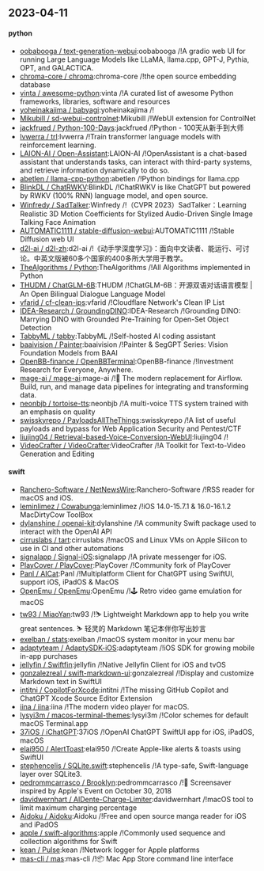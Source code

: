 ## 2023-04-11

#### python
* [oobabooga / text-generation-webui](https://github.com/oobabooga/text-generation-webui):oobabooga /!A gradio web UI for running Large Language Models like LLaMA, llama.cpp, GPT-J, Pythia, OPT, and GALACTICA.
* [chroma-core / chroma](https://github.com/chroma-core/chroma):chroma-core /!the open source embedding database
* [vinta / awesome-python](https://github.com/vinta/awesome-python):vinta /!A curated list of awesome Python frameworks, libraries, software and resources
* [yoheinakajima / babyagi](https://github.com/yoheinakajima/babyagi):yoheinakajima /!
* [Mikubill / sd-webui-controlnet](https://github.com/Mikubill/sd-webui-controlnet):Mikubill /!WebUI extension for ControlNet
* [jackfrued / Python-100-Days](https://github.com/jackfrued/Python-100-Days):jackfrued /!Python - 100天从新手到大师
* [lvwerra / trl](https://github.com/lvwerra/trl):lvwerra /!Train transformer language models with reinforcement learning.
* [LAION-AI / Open-Assistant](https://github.com/LAION-AI/Open-Assistant):LAION-AI /!OpenAssistant is a chat-based assistant that understands tasks, can interact with third-party systems, and retrieve information dynamically to do so.
* [abetlen / llama-cpp-python](https://github.com/abetlen/llama-cpp-python):abetlen /!Python bindings for llama.cpp
* [BlinkDL / ChatRWKV](https://github.com/BlinkDL/ChatRWKV):BlinkDL /!ChatRWKV is like ChatGPT but powered by RWKV (100% RNN) language model, and open source.
* [Winfredy / SadTalker](https://github.com/Winfredy/SadTalker):Winfredy /!（CVPR 2023）SadTalker：Learning Realistic 3D Motion Coefficients for Stylized Audio-Driven Single Image Talking Face Animation
* [AUTOMATIC1111 / stable-diffusion-webui](https://github.com/AUTOMATIC1111/stable-diffusion-webui):AUTOMATIC1111 /!Stable Diffusion web UI
* [d2l-ai / d2l-zh](https://github.com/d2l-ai/d2l-zh):d2l-ai /!《动手学深度学习》：面向中文读者、能运行、可讨论。中英文版被60多个国家的400多所大学用于教学。
* [TheAlgorithms / Python](https://github.com/TheAlgorithms/Python):TheAlgorithms /!All Algorithms implemented in Python
* [THUDM / ChatGLM-6B](https://github.com/THUDM/ChatGLM-6B):THUDM /!ChatGLM-6B：开源双语对话语言模型 | An Open Bilingual Dialogue Language Model
* [vfarid / cf-clean-ips](https://github.com/vfarid/cf-clean-ips):vfarid /!Cloudflare Network's Clean IP List
* [IDEA-Research / GroundingDINO](https://github.com/IDEA-Research/GroundingDINO):IDEA-Research /!Grounding DINO: Marrying DINO with Grounded Pre-Training for Open-Set Object Detection
* [TabbyML / tabby](https://github.com/TabbyML/tabby):TabbyML /!Self-hosted AI coding assistant
* [baaivision / Painter](https://github.com/baaivision/Painter):baaivision /!Painter & SegGPT Series: Vision Foundation Models from BAAI
* [OpenBB-finance / OpenBBTerminal](https://github.com/OpenBB-finance/OpenBBTerminal):OpenBB-finance /!Investment Research for Everyone, Anywhere.
* [mage-ai / mage-ai](https://github.com/mage-ai/mage-ai):mage-ai /!🧙
The modern replacement for Airflow. Build, run, and manage data pipelines for integrating and transforming data.
* [neonbjb / tortoise-tts](https://github.com/neonbjb/tortoise-tts):neonbjb /!A multi-voice TTS system trained with an emphasis on quality
* [swisskyrepo / PayloadsAllTheThings](https://github.com/swisskyrepo/PayloadsAllTheThings):swisskyrepo /!A list of useful payloads and bypass for Web Application Security and Pentest/CTF
* [liujing04 / Retrieval-based-Voice-Conversion-WebUI](https://github.com/liujing04/Retrieval-based-Voice-Conversion-WebUI):liujing04 /!
* [VideoCrafter / VideoCrafter](https://github.com/VideoCrafter/VideoCrafter):VideoCrafter /!A Toolkit for Text-to-Video Generation and Editing

#### swift
* [Ranchero-Software / NetNewsWire](https://github.com/Ranchero-Software/NetNewsWire):Ranchero-Software /!RSS reader for macOS and iOS.
* [leminlimez / Cowabunga](https://github.com/leminlimez/Cowabunga):leminlimez /!iOS 14.0-15.7.1 & 16.0-16.1.2 MacDirtyCow ToolBox
* [dylanshine / openai-kit](https://github.com/dylanshine/openai-kit):dylanshine /!A community Swift package used to interact with the OpenAI API
* [cirruslabs / tart](https://github.com/cirruslabs/tart):cirruslabs /!macOS and Linux VMs on Apple Silicon to use in CI and other automations
* [signalapp / Signal-iOS](https://github.com/signalapp/Signal-iOS):signalapp /!A private messenger for iOS.
* [PlayCover / PlayCover](https://github.com/PlayCover/PlayCover):PlayCover /!Community fork of PlayCover
* [Panl / AICat](https://github.com/Panl/AICat):Panl /!Multiplatform Client for ChatGPT using SwiftUI, support iOS, iPadOS & MacOS
* [OpenEmu / OpenEmu](https://github.com/OpenEmu/OpenEmu):OpenEmu /!🕹
Retro video game emulation for macOS
* [tw93 / MiaoYan](https://github.com/tw93/MiaoYan):tw93 /!⛷
Lightweight Markdown app to help you write great sentences.
⛷
轻灵的 Markdown 笔记本伴你写出妙言
* [exelban / stats](https://github.com/exelban/stats):exelban /!macOS system monitor in your menu bar
* [adaptyteam / AdaptySDK-iOS](https://github.com/adaptyteam/AdaptySDK-iOS):adaptyteam /!iOS SDK for growing mobile in-app purchases
* [jellyfin / Swiftfin](https://github.com/jellyfin/Swiftfin):jellyfin /!Native Jellyfin Client for iOS and tvOS
* [gonzalezreal / swift-markdown-ui](https://github.com/gonzalezreal/swift-markdown-ui):gonzalezreal /!Display and customize Markdown text in SwiftUI
* [intitni / CopilotForXcode](https://github.com/intitni/CopilotForXcode):intitni /!The missing GitHub Copilot and ChatGPT Xcode Source Editor Extension
* [iina / iina](https://github.com/iina/iina):iina /!The modern video player for macOS.
* [lysyi3m / macos-terminal-themes](https://github.com/lysyi3m/macos-terminal-themes):lysyi3m /!Color schemes for default macOS Terminal.app
* [37iOS / iChatGPT](https://github.com/37iOS/iChatGPT):37iOS /!OpenAI ChatGPT SwiftUI app for iOS, iPadOS, macOS
* [elai950 / AlertToast](https://github.com/elai950/AlertToast):elai950 /!Create Apple-like alerts & toasts using SwiftUI
* [stephencelis / SQLite.swift](https://github.com/stephencelis/SQLite.swift):stephencelis /!A type-safe, Swift-language layer over SQLite3.
* [pedrommcarrasco / Brooklyn](https://github.com/pedrommcarrasco/Brooklyn):pedrommcarrasco /!🍎
Screensaver inspired by Apple's Event on October 30, 2018
* [davidwernhart / AlDente-Charge-Limiter](https://github.com/davidwernhart/AlDente-Charge-Limiter):davidwernhart /!macOS tool to limit maximum charging percentage
* [Aidoku / Aidoku](https://github.com/Aidoku/Aidoku):Aidoku /!Free and open source manga reader for iOS and iPadOS
* [apple / swift-algorithms](https://github.com/apple/swift-algorithms):apple /!Commonly used sequence and collection algorithms for Swift
* [kean / Pulse](https://github.com/kean/Pulse):kean /!Network logger for Apple platforms
* [mas-cli / mas](https://github.com/mas-cli/mas):mas-cli /!📦
Mac App Store command line interface
